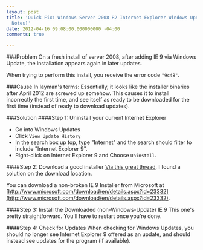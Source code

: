 ```yaml
---
layout: post
title: 'Quick Fix: Windows Server 2008 R2 Internet Explorer Windows Update Issue [Field
  Notes]'
date: 2012-04-16 09:08:00.000000000 -04:00
comments: true

---
```

###Problem
On a fresh install of server 2008, after adding IE 9 via Windows Update, the installation appears again in later updates.

When trying to perform this install, you receive the error code `"9c48"`.

###Cause
In layman's terms: Essentially, it looks like the installer binaries after April 2012 are screwed up somehow. This causes it to install incorrectly the first time, and see itself as ready to be downloaded for the first time (instead of ready to download updates).

###Solution
####Step 1: Uninstall your current Internet Explorer
* Go into Windows Updates
* Click `View Update History`
* In the search box up top, type "Internet" and the search should filter to include "Internet Explorer 9".
* Right-click on Internet Explorer 9 and Choose `Uninstall`.

####Step 2: Download a good installer
[Via this great thread](http://social.technet.microsoft.com/Forums/en-US/winservergen/thread/2c252dbe-c833-424d-9b75-4948bb8fb816), I found a solution on the download location.

You can download a non-broken IE 9 Installer from Microsoft at [http://www.microsoft.com/download/en/details.aspx?id=23332](http://www.microsoft.com/download/en/details.aspx?id=23332).

####Step 3: Install the Downloaded (non-Windows-Update) IE 9
This one's pretty straightforward. You'll have to restart once you're done.

####Step 4: Check for Updates
When checking for Windows Updates, you should no longer see Internet Explorer 9 offered as an update, and should instead see updates for the program (if available).
